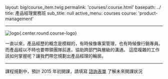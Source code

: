 layout: big/course_item.twig
permalink: 'courses/:course.html'
basepath: ../
title: 產品經理實務班
sub_title: null
active_menu: courses
course: 'product-management'

---

![logo](../media/img/courses/teaser/product-management.png){.center.round.course-logo}

一直以來，產品經歷的概念是模糊的，有時候像專案管理，也有時候像行銷專員。而產品經以不時也要帶領團隊前進，協助跨部門與層級的溝通。 
這麼複雜的工作該如何掌握呢？讓我們帶您規劃出產品經理的輪廓。

------

課程規劃中，預計 2015 年初開課，請填寫 [諮詢表單](../contact) 了解未來開課狀況

